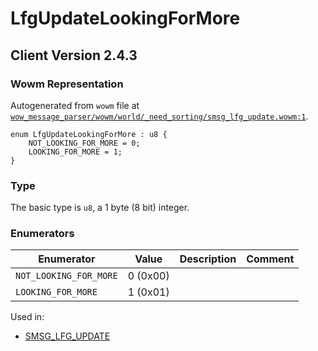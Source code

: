 # LfgUpdateLookingForMore

## Client Version 2.4.3

### Wowm Representation

Autogenerated from `wowm` file at [`wow_message_parser/wowm/world/_need_sorting/smsg_lfg_update.wowm:1`](https://github.com/gtker/wow_messages/tree/main/wow_message_parser/wowm/world/_need_sorting/smsg_lfg_update.wowm#L1).

```rust,ignore
enum LfgUpdateLookingForMore : u8 {
    NOT_LOOKING_FOR_MORE = 0;
    LOOKING_FOR_MORE = 1;
}
```
### Type
The basic type is `u8`, a 1 byte (8 bit) integer.
### Enumerators
| Enumerator | Value  | Description | Comment |
| --------- | -------- | ----------- | ------- |
| `NOT_LOOKING_FOR_MORE` | 0 (0x00) |  |  |
| `LOOKING_FOR_MORE` | 1 (0x01) |  |  |

Used in:
* [SMSG_LFG_UPDATE](smsg_lfg_update.md)

